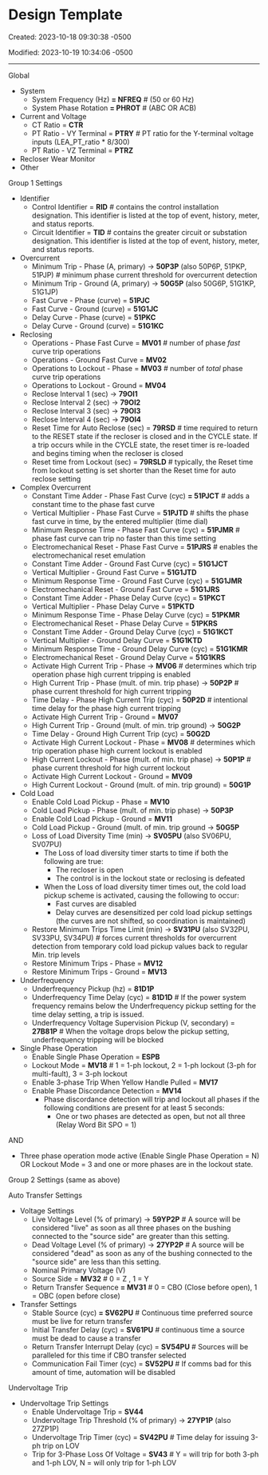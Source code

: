 # Design Template

Created: 2023-10-18 09:30:38 -0500

Modified: 2023-10-19 10:34:06 -0500

---

Global

-   System
    -   System Frequency (Hz) **= NFREQ** # (50 or 60 Hz)
    -   System Phase Rotation **= PHROT** # (ABC OR ACB)
-   Current and Voltage
    -   CT Ratio = **CTR**
    -   PT Ratio - VY Terminal = **PTRY** # PT ratio for the Y-terminal voltage inputs (LEA_PT_ratio * 8/300)
    -   PT Ratio - VZ Terminal = **PTRZ**
-   Recloser Wear Monitor
-   Other

Group 1 Settings

-   Identifier
    -   Control Identifier = **RID** # contains the control installation designation. This identifier is listed at the top of event, history, meter, and status reports.
    -   Circuit Identifier = **TID** # contains the greater circuit or substation designation. This identifier is listed at the top of event, history, meter, and status reports.
-   Overcurrent
    -   Minimum Trip - Phase (A, primary) -> **50P3P** (also 50P6P, 51PKP, 51PJP) # minimum phase current threshold for overcurrent detection
    -   Minimum Trip - Ground (A, primary) -> **50G5P** (also 50G6P, 51G1KP, 51G1JP)
    -   Fast Curve - Phase (curve) = **51PJC**
    -   Fast Curve - Ground (curve) = **51G1JC**
    -   Delay Curve - Phase (curve) = **51PKC**
    -   Delay Curve - Ground (curve) = **51G1KC**
-   Reclosing
    -   Operations - Phase Fast Curve = **MV01** # number of phase *fast* curve trip operations
    -   Operations - Ground Fast Curve = **MV02**
    -   Operations to Lockout - Phase = **MV03** # number of *total* phase curve trip operations
    -   Operations to Lockout - Ground = **MV04**
    -   Reclose Interval 1 (sec) -> **79OI1**
    -   Reclose Interval 2 (sec) -> **79OI2**
    -   Reclose Interval 3 (sec) -> **79OI3**
    -   Reclose Interval 4 (sec) -> **79OI4**
    -   Reset Time for Auto Reclose (sec) = **79RSD** # time required to return to the RESET state if the recloser is closed and in the CYCLE state. If a trip occurs while in the CYCLE state, the reset timer is re-loaded and begins timing when the recloser is closed
    -   Reset time from Lockout (sec) = **79RSLD** # typically, the Reset time from lockout setting is set shorter than the Reset time for auto reclose setting
-   Complex Overcurrent
    -   Constant Time Adder - Phase Fast Curve (cyc) **= 51PJCT** # adds a constant time to the phase fast curve
    -   Vertical Multiplier - Phase Fast Curve = **51PJTD** # shifts the phase fast curve in time, by the entered multiplier (time dial)
    -   Minimum Response Time - Phase Fast Curve (cyc) = **51PJMR** # phase fast curve can trip no faster than this time setting
    -   Electromechanical Reset - Phase Fast Curve = **51PJRS** # enables the electromechanical reset emulation
    -   Constant Time Adder - Ground Fast Curve (cyc) = **51G1JCT**
    -   Vertical Multiplier - Ground Fast Curve = **51G1JTD**
    -   Minimum Response Time - Ground Fast Curve (cyc) = **51G1JMR**
    -   Electromechanical Reset - Ground Fast Curve = **51G1JRS**
    -   Constant Time Adder - Phase Delay Curve (cyc) = **51PKCT**
    -   Vertical Multiplier - Phase Delay Curve = **51PKTD**
    -   Minimum Response Time - Phase Delay Curve (cyc) = **51PKMR**
    -   Electromechanical Reset - Phase Delay Curve = **51PKRS**
    -   Constant Time Adder - Ground Delay Curve (cyc) = **51G1KCT**
    -   Vertical Multiplier - Ground Delay Curve = **51G1KTD**
    -   Minimum Response Time - Ground Delay Curve (cyc) = **51G1KMR**
    -   Electromechanical Reset - Ground Delay Curve = **51G1KRS**
    -   Activate High Current Trip - Phase -> **MV06** # determines which trip operation phase high current tripping is enabled
    -   High Current Trip - Phase (mult. of min. trip phase) -> **50P2P** # phase current threshold for high current tripping
    -   Time Delay - Phase High Current Trip (cyc) = **50P2D** # intentional time delay for the phase high current tripping
    -   Activate High Current Trip - Ground = **MV07**
    -   High Current Trip - Ground (mult. of min. trip ground) -> **50G2P**
    -   Time Delay - Ground High Current Trip (cyc) = **50G2D**
    -   Activate High Current Lockout - Phase = **MV08** # determines which trip operation phase high current lockout is enabled
    -   High Current Lockout - Phase (mult. of min. trip phase) -> **50P1P** # phase current threshold for high current lockout
    -   Activate High Current Lockout - Ground = **MV09**
    -   High Current Lockout - Ground (mult. of min. trip ground) = **50G1P**
-   Cold Load
    -   Enable Cold Load Pickup - Phase = **MV10**
    -   Cold Load Pickup - Phase (mult. of min. trip phase) -> **50P3P**
    -   Enable Cold Load Pickup - Ground = **MV11**
    -   Cold Load Pickup - Ground (mult. of min. trip ground -> **50G5P**
    -   Loss of Load Diversity Time (min) -> **SV05PU** (also SV06PU, SV07PU)
        -   The Loss of load diversity timer starts to time if both the following are true:
            -   The recloser is open
            -   The control is in the lockout state or reclosing is defeated
        -   When the Loss of load diversity timer times out, the cold load pickup scheme is activated, causing the following to occur:
            -   Fast curves are disabled
            -   Delay curves are desensitized per cold load pickup settings (the curves are not shifted, so coordination is maintained)
    -   Restore Minimum Trips Time Limit (min) -> **SV31PU** (also SV32PU, SV33PU, SV34PU) # forces current thresholds for overcurrent detection from temporary cold load pickup values back to regular Min. trip levels
    -   Restore Minimum Trips - Phase = **MV12**
    -   Restore Minimum Trips - Ground = **MV13**
-   Underfrequency
    -   Underfrequency Pickup (hz) = **81D1P**
    -   Underfrequency Time Delay (cyc) = **81D1D** # If the power system frequency remains below the Underfrequency pickup setting for the time delay setting, a trip is issued.
    -   Underfrequency Voltage Supervision Pickup (V, secondary) = **27B81P** # When the voltage drops below the pickup setting, underfrequency tripping will be blocked
-   Single Phase Operation
    -   Enable Single Phase Operation = **ESPB**
    -   Lockout Mode = **MV18** # 1 = 1-ph lockout, 2 = 1-ph lockout (3-ph for multi-fault), 3 = 3-ph lockout
    -   Enable 3-phase Trip When Yellow Handle Pulled = **MV17**
    -   Enable Phase Discordance Detection = **MV14**
        -   Phase discordance detection will trip and lockout all phases if the following conditions are present for at least 5 seconds:
            -   One or two phases are detected as open, but not all three (Relay Word Bit SPO = 1)

AND

-   Three phase operation mode active (Enable Single Phase Operation = N) OR Lockout Mode = 3 and one or more phases are in the lockout state.



Group 2 Settings (same as above)

Auto Transfer Settings

-   Voltage Settings
    -   Live Voltage Level (% of primary) -> **59YP2P** # A source will be considered "live" as soon as all three phases on the bushing connected to the "source side" are greater than this setting.
    -   Dead Voltage Level (% of primary) -> **27YP2P** # A source will be considered "dead" as soon as any of the bushing connected to the "source side" are less than this setting.
    -   Nominal Primary Voltage (V)
    -   Source Side = **MV32** # 0 = Z , 1 = Y
    -   Return Transfer Sequence **= MV31** # 0 = CBO (Close before open), 1 = OBC (open before close)
-   Transfer Settings
    -   Stable Source (cyc) **= SV62PU** # Continuous time preferred source must be live for return transfer
    -   Initial Transfer Delay (cyc) = **SV61PU** # continuous time a source must be dead to cause a transfer
    -   Return Transfer Interrupt Delay (cyc) = **SV54PU** # Sources will be paralleled for this time if CBO transfer selected
    -   Communication Fail Timer (cyc) = **SV52PU** # If comms bad for this amount of time, automation will be disabled

Undervoltage Trip

-   Undervoltage Trip Settings
    -   Enable Undervoltage Trip = **SV44**
    -   Undervoltage Trip Threshold (% of primary) -> **27YP1P** (also 27ZP1P)
    -   Undervoltage Trip Timer (cyc) = **SV42PU** # Time delay for issuing 3-ph trip on LOV
    -   Trip for 3-Phase Loss Of Voltage = **SV43** # Y = will trip for both 3-ph and 1-ph LOV, N = will only trip for 1-ph LOV
